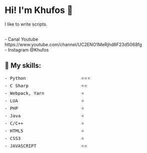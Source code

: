# Hi! I'm Khufos 👋

I like to write scripts.

<p>
   <br/>
- Canal Youtube https://www.youtube.com/channel/UC2ENO1MeRjhd8F23d5068fg <br/>
- Instagram  @Khufos
</p>

## :rocket: My skills:

<pre>
- Python                     ⭐️⭐️⭐️
- C Sharp                    ⭐️⭐️
- Webpack, Yarn              ⭐️
- LUA                        ⭐️
- PHP                        ⭐
- Java                       ⭐️
- C/C++                      ⭐️
- HTML5                      ⭐️
- CSS3                       ⭐️
- JAVASCRIPT                 ⭐️⭐️
</pre>
